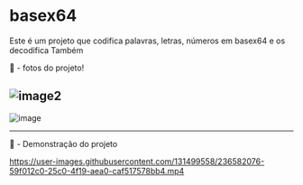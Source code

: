 # basex64
Este é um projeto que codifica palavras, letras, números em basex64 e os decodifica Também

📸 - fotos do projeto!

![image2](https://user-images.githubusercontent.com/131499558/236582019-d78a0a21-ee70-4405-90ed-879ea3879ad4.png)
------------------------------------------------------------------------------------------------------------------------------------------------------------------------
![image](https://user-images.githubusercontent.com/131499558/236581999-533d13ad-e626-4eb5-b2d3-ea7a664fe8db.png)

------------------------------------------------------------------------------------------------------------------------------------------------------------------------

🎥 - Demonstração do projeto

https://user-images.githubusercontent.com/131499558/236582076-59f012c0-25c0-4f19-aea0-caf517578bb4.mp4
